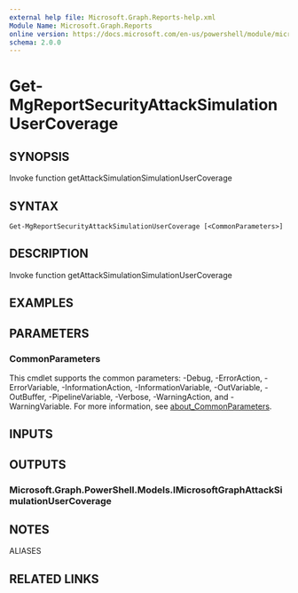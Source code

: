 ```yaml
---
external help file: Microsoft.Graph.Reports-help.xml
Module Name: Microsoft.Graph.Reports
online version: https://docs.microsoft.com/en-us/powershell/module/microsoft.graph.reports/get-mgreportsecurityattacksimulationusercoverage
schema: 2.0.0
---
```


# Get-MgReportSecurityAttackSimulationUserCoverage

## SYNOPSIS
Invoke function getAttackSimulationSimulationUserCoverage

## SYNTAX

```
Get-MgReportSecurityAttackSimulationUserCoverage [<CommonParameters>]
```

## DESCRIPTION
Invoke function getAttackSimulationSimulationUserCoverage

## EXAMPLES

## PARAMETERS

### CommonParameters
This cmdlet supports the common parameters: -Debug, -ErrorAction, -ErrorVariable, -InformationAction, -InformationVariable, -OutVariable, -OutBuffer, -PipelineVariable, -Verbose, -WarningAction, and -WarningVariable. For more information, see [about_CommonParameters](http://go.microsoft.com/fwlink/?LinkID=113216).

## INPUTS

## OUTPUTS

### Microsoft.Graph.PowerShell.Models.IMicrosoftGraphAttackSimulationUserCoverage
## NOTES

ALIASES

## RELATED LINKS

